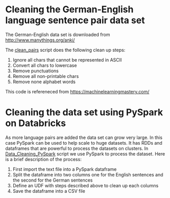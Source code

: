 # Cleaning the German-English language sentence pair data set

The German-English data set is downloaded from http://www.manythings.org/anki/

The [clean_pairs](clean_pairs.ipynb) script does the following clean up steps:

1. Ignore all chars that cannot be represented in ASCII
2. Convert all chars to lowercase
3. Remove punctuations
4. Remove all non-printable chars
5. Remove none alphabet words

This code is refereneced from https://machinelearningmastery.com/

# Cleaning the data set using PySpark on Databricks
As more language pairs are added the data set can grow very large. In this case PySpark can be used to help scale to huge datasets. It has RDDs and dataframes that are powerful to process the datasets on clusters. In [Data_Cleaning_PySpark](data_cleaning_pyspark.ipynb) script we use PySpark to process the dataset. Here is a brief description of the process: 
1. First import the text file into a PySpark dataframe
2. Split the dataframe into two columns one for the English sentences and the second for the German sentences
3. Define an UDF with steps described above to clean up each columns
4. Save the dataframe into a CSV file 







